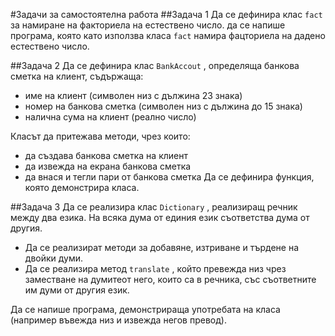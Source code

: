 #Задачи за самостоятелна работа
##Задача 1 
Да се дефинира клас `fact` за намиране на факториела на естествено число. да се напише програма, която като използва класа `fact` намира фацториела на дадено естествено число.

##Задача 2
Да се дефинира клас `BankAccout` , определяща банкова сметка на клиент, съдържаща:
* име на клиент (символен низ с дължина 23 знака)
* номер на банкова сметка (символен низ с дължина до 15 знака)
* налична сума на клиент (реално число)

Класът да притежава методи, чрез които:
* да създава банкова сметка на клиент
* да извежда на екрана банкова сметка
* да внася и тегли пари от банкова сметка
Да се дефинира функция, която демонстрира класа.

##Задача 3
Да се реализира клас `Dictionary` , реализиращ речник между два езика. На всяка дума от единия език съответства дума от другия.
* Да се реализират методи за добавяне, изтриване и търдене на двойки думи.
* Да се реализира метод `translate` , който превежда низ чрез заместване на думитеот него, които са в речника, със съответните им думи от другия език.

Да се напише програма, демонстрираща употребата на класа (например въвежда низ и извежда негов превод).
